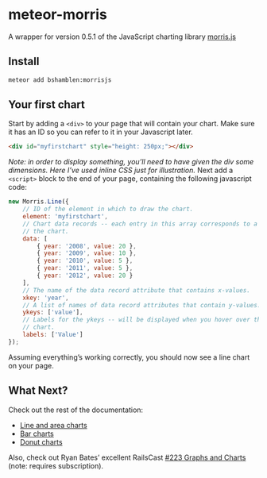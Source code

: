 meteor-morris
===============
A wrapper for version 0.5.1 of the JavaScript charting library [morris.js](http://morrisjs.github.io/morris.js/)

## Install
``` sh
meteor add bshamblen:morrisjs
```

## Your first chart
Start by adding a `<div>` to your page that will contain your chart. Make sure it has an ID so you can refer to it in your Javascript later.
```html
<div id="myfirstchart" style="height: 250px;"></div>
```
*Note: in order to display something, you’ll need to have given the div some dimensions. Here I’ve used inline CSS just for illustration.*
Next add a `<script>` block to the end of your page, containing the following javascript code:
```JavaScript
new Morris.Line({
    // ID of the element in which to draw the chart.
    element: 'myfirstchart',
    // Chart data records -- each entry in this array corresponds to a point on
    // the chart.
    data: [
        { year: '2008', value: 20 },
        { year: '2009', value: 10 },
        { year: '2010', value: 5 },
        { year: '2011', value: 5 },
        { year: '2012', value: 20 }
    ],
    // The name of the data record attribute that contains x-values.
    xkey: 'year',
    // A list of names of data record attributes that contain y-values.
    ykeys: ['value'],
    // Labels for the ykeys -- will be displayed when you hover over the
    // chart.
    labels: ['Value']
});
```
Assuming everything’s working correctly, you should now see a line chart on your page.

## What Next?

Check out the rest of the documentation:

* [Line and area charts](http://morrisjs.github.io/morris.js/lines.html)
* [Bar charts](http://morrisjs.github.io/morris.js/bars.html)
* [Donut charts](http://morrisjs.github.io/morris.js/donuts.html)

Also, check out Ryan Bates’ excellent RailsCast [#223 Graphs and Charts](http://railscasts.com/episodes/223-charts-graphs-revised) (note: requires subscription).

